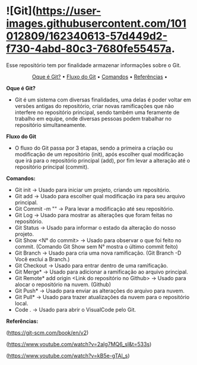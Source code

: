 # ![Git](https://user-images.githubusercontent.com/101012809/162340613-57d449d2-f730-4abd-80c3-7680fe55457a.

Esse repositório tem por finalidade armazenar informações sobre o Git. 

<p align="center">
 <a href="#Oque é Git?">Oque é Git?</a> •
 <a href="#Fluxo do Git">Fluxo do Git</a> • 
 <a href="#Comandos">Comandos</a> • 
 <a href="#Referências">Referências</a> • 
</p>



**Oque é Git?**

* Git é um sistema com diversas finalidades, uma delas é poder voltar em versões antigas do repositório, criar novas ramificações que não interfere no repositório principal, sendo também uma feramente de trabalho em equipe, onde diversas pessoas podem trabalhar no repositório simultaneamente.

**Fluxo do Git**

* O fluxo do Git passa por 3 etapas, sendo a primeira a criação ou modificação de um repositório (init), após escolher qual modificação que irá para o repositório principal (add), por fim levar a alteração até o repositório principal (commit).

**Comandos:**

* Git init -> Usado para iniciar um projeto, criando um repositório.
* Git add -> Usado para escolher qual modificação ira para seu arquivo principal.
* Git Commit -m "" -> Para levar a modificação até seu repositório. 
* Git Log -> Usado para mostrar as alterações que foram feitas no repositório.
* Git Status -> Usado para informar o estado da alteração do nosso projeto.
* Git Show <N° do commit> -> Usado para observar o que foi feito no commit. (Comando Git Show sem N° mostra o último commit feito)
* Git Branch <Nome> -> Usado para cria uma nova ramificação. (Git Branch -D <Nome da Branch> Você exclui a Branch.)
* Git Checkout <Nome da Branch> -> Usado para entrar dentro de uma ramificação. 
* Git Merge* <Nome da Branch> -> Usado para adicionar a ramificação ao arquivo principal.
* Git Remote* add origin <Link do repositório no Github> -> Usado para alocar o repositório na nuvem. (Github)
* Git Push* -> Usado para enviar as alterações do arquivo para nuvem.
* Git Pull* -> Usado para trazer atualizações da nuvem para o repositório local.
* Code . -> Usado para abrir o VisualCode pelo Git.

**Referências:**

(https://git-scm.com/book/en/v2)

(https://www.youtube.com/watch?v=2alg7MQ6_sI&t=533s)

(https://www.youtube.com/watch?v=kB5e-gTAl_s)